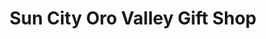 ---
title: "Sun City Oro Valley Gift Shop"
url: /oro-valley/sun-city-oro-valley-gift-shop/
shop: gift
---